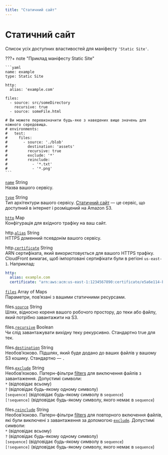 ```yaml
---
title: "Статичний сайт"
---
```


# Статичний сайт

Список усіх доступних властивостей для маніфесту `'Static Site'`.

???+ note "Приклад маніфесту Static Site"

    ```yaml
    name: example
    type: Static Site

    http:
      alias: 'example.com'

    files:
      - source: src/someDirectory
        recursive: true
      - source: someFile.html
    
    # Ви можете перевизначити будь-яке з наведених вище значень для кожного середовища.
    # environments:
    #   test:
    #     files:
    #       - source: './blob'
    #         destination: 'assets'
    #         recursive: true
    #         exclude: '*'
    #         reinclude:
    #           - '*.txt'
    #           - '*.png'
    ```

<a id="name" href="#name" class="field">`name`</a> <span class="type">String</span>  
Назва вашого сервісу.

<div class="separator"></div>

<a id="type" href="#type" class="field">`type`</a> <span class="type">String</span>  
Тип архітектури вашого сервісу. [Статичний сайт](../../concepts/services/#static-site) — це сервіс, що доступний в інтернет і розміщений на Amazon S3.

<div class="separator"></div>

<a id="http" href="#http" class="field">`http`</a> <span class="type">Map</span>  
Конфігурація для вхідного трафіку на ваш сайт.

<span class="parent-field">http.</span><a id="http-alias" href="#http-alias" class="field">`alias`</a> <span class="type">String</span>  
HTTPS доменний псевдонім вашого сервісу.

<span class="parent-field">http.</span><a id="http-certificate" href="#http-certificate" class="field">`certificate`</a> <span class="type">String</span>  
ARN сертифіката, який використовується для вашого HTTPS трафіку.
CloudFront вимагає, щоб імпортовані сертифікати були в регіоні `us-east-1`. Наприклад:

```yaml
http:
  alias: example.com
  certificate: "arn:aws:acm:us-east-1:1234567890:certificate/e5a6e114-b022-45b1-9339-38fbfd6db3e2"
```

<div class="separator"></div>

<a id="files" href="#files" class="field">`files`</a> <span class="type">Array of Maps</span>  
Параметри, повʼязані з вашими статичними ресурсами.

<span class="parent-field">files.</span><a id="files-source" href="#files-source" class="field">`source`</a> <span class="type">String</span>  
Шлях, відносно кореня вашого робочого простору, до теки або файлу, який потрібно завантажити на S3.

<span class="parent-field">files.</span><a id="files-recursive" href="#files-recursive" class="field">`recursive`</a> <span class="type">Boolean</span>  
Чи слід завантажувати вихідну теку рекурсивно. Стандартно true для тек.

<span class="parent-field">files.</span><a id="files-destination" href="#files-destination" class="field">`destination`</a> <span class="type">String</span>  
Необовʼязково. Підшлях, який буде додано до ваших файлів у вашому S3 кошику. Стандартно — `.`

<span class="parent-field">files.</span><a id="files-exclude" href="#files-exclude" class="field">`exclude`</a> <span class="type">String</span>  
Необовʼязково. Патерн-фільтри [filters](https://awscli.amazonaws.com/v2/documentation/api/latest/reference/s3/index.html#use-of-exclude-and-include-filters) для виключення файлів з завантаження. Допустимі символи:  
`*` (відповідає всьому)  
`?` (відповідає будь-якому одному символу)  
`[sequence]` (відповідає будь-якому символу в `sequence`)  
`[!sequence]` (відповідає будь-якому символу, якого немає в `sequence`)  

<span class="parent-field">files.</span><a id="files-reinclude" href="#files-reinclude" class="field">`reinclude`</a> <span class="type">String</span>  
Необовʼязково. Патерн-фільтри [filters](https://awscli.amazonaws.com/v2/documentation/api/latest/reference/s3/index.html#use-of-exclude-and-include-filters) для повторного включення файлів, які були виключені з завантаження за допомогою [`exclude`](#files-exclude). Допустимі символи:  
`*` (відповідає всьому)  
`?` (відповідає будь-якому одному символу)  
`[sequence]` (відповідає будь-якому символу в `sequence`)  
`[!sequence]` (відповідає будь-якому символу, якого немає в `sequence`)
